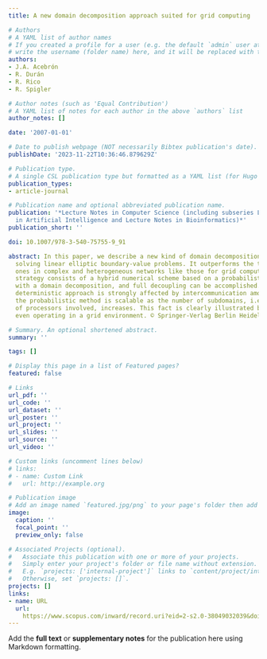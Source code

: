 ```yaml
---
title: A new domain decomposition approach suited for grid computing

# Authors
# A YAML list of author names
# If you created a profile for a user (e.g. the default `admin` user at `content/authors/admin/`), 
# write the username (folder name) here, and it will be replaced with their full name and linked to their profile.
authors:
- J.A. Acebrón
- R. Durán
- R. Rico
- R. Spigler

# Author notes (such as 'Equal Contribution')
# A YAML list of notes for each author in the above `authors` list
author_notes: []

date: '2007-01-01'

# Date to publish webpage (NOT necessarily Bibtex publication's date).
publishDate: '2023-11-22T10:36:46.879629Z'

# Publication type.
# A single CSL publication type but formatted as a YAML list (for Hugo requirements).
publication_types:
- article-journal

# Publication name and optional abbreviated publication name.
publication: '*Lecture Notes in Computer Science (including subseries Lecture Notes
  in Artificial Intelligence and Lecture Notes in Bioinformatics)*'
publication_short: ''

doi: 10.1007/978-3-540-75755-9_91

abstract: In this paper, we describe a new kind of domain decomposition strategy for
  solving linear elliptic boundary-value problems. It outperforms the traditional
  ones in complex and heterogeneous networks like those for grid computing. Such a
  strategy consists of a hybrid numerical scheme based on a probabilistic method along
  with a domain decomposition, and full decoupling can be accomplished. While the
  deterministic approach is strongly affected by intercommunication among the hosts,
  the probabilistic method is scalable as the number of subdomains, i.e., the number
  of processors involved, increases. This fact is clearly illustrated by an example,
  even operating in a grid environment. © Springer-Verlag Berlin Heidelberg 2007.

# Summary. An optional shortened abstract.
summary: ''

tags: []

# Display this page in a list of Featured pages?
featured: false

# Links
url_pdf: ''
url_code: ''
url_dataset: ''
url_poster: ''
url_project: ''
url_slides: ''
url_source: ''
url_video: ''

# Custom links (uncomment lines below)
# links:
# - name: Custom Link
#   url: http://example.org

# Publication image
# Add an image named `featured.jpg/png` to your page's folder then add a caption below.
image:
  caption: ''
  focal_point: ''
  preview_only: false

# Associated Projects (optional).
#   Associate this publication with one or more of your projects.
#   Simply enter your project's folder or file name without extension.
#   E.g. `projects: ['internal-project']` links to `content/project/internal-project/index.md`.
#   Otherwise, set `projects: []`.
projects: []
links:
- name: URL
  url: 
    https://www.scopus.com/inward/record.uri?eid=2-s2.0-38049032039&doi=10.1007%2f978-3-540-75755-9_91&partnerID=40&md5=48fa23b49199bf5592fa3ffcef0c34d8
---
```


Add the **full text** or **supplementary notes** for the publication here using Markdown formatting.
